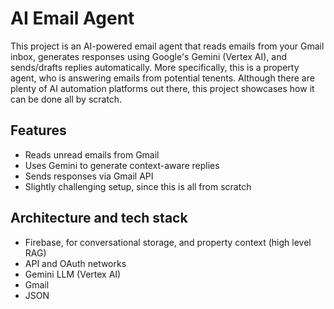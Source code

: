 # AI Email Agent

This project is an AI-powered email agent that reads emails from your Gmail inbox, generates responses using Google's Gemini (Vertex AI), and sends/drafts replies automatically. More specifically, this is a property agent, who is answering emails from potential tenents. Although there are plenty of AI automation platforms out there, this project showcases how it can be done all by scratch. 

## Features
- Reads unread emails from Gmail
- Uses Gemini to generate context-aware replies
- Sends responses via Gmail API
- Slightly challenging setup, since this is all from scratch

## Architecture and tech stack
- Firebase, for conversational storage, and property context (high level RAG)
- API and OAuth networks
- Gemini LLM (Vertex AI)
- Gmail
- JSON

  



